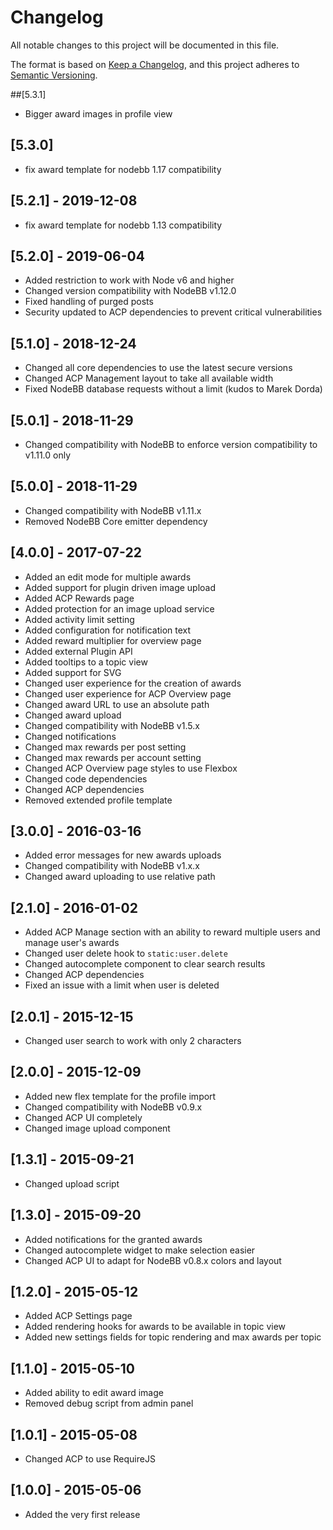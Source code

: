 # Changelog

All notable changes to this project will be documented in this file.

The format is based on [Keep a Changelog](https://keepachangelog.com/en/1.0.0/),
and this project adheres to [Semantic Versioning](https://semver.org/spec/v2.0.0.html).

##[5.3.1]
- Bigger award images in profile view

## [5.3.0]
- fix award template for nodebb 1.17 compatibility

## [5.2.1] - 2019-12-08
- fix award template for nodebb 1.13 compatibility

## [5.2.0] - 2019-06-04

- Added restriction to work with Node v6 and higher
- Changed version compatibility with NodeBB v1.12.0
- Fixed handling of purged posts
- Security updated to ACP dependencies to prevent critical vulnerabilities 

## [5.1.0] - 2018-12-24

- Changed all core dependencies to use the latest secure versions
- Changed ACP Management layout to take all available width
- Fixed NodeBB database requests without a limit (kudos to Marek Dorda) 

## [5.0.1] - 2018-11-29

- Changed compatibility with NodeBB to enforce version compatibility to v1.11.0 only

## [5.0.0] - 2018-11-29

- Changed compatibility with NodeBB v1.11.x
- Removed NodeBB Core emitter dependency

## [4.0.0] - 2017-07-22

- Added an edit mode for multiple awards
- Added support for plugin driven image upload
- Added ACP Rewards page
- Added protection for an image upload service
- Added activity limit setting
- Added configuration for notification text
- Added reward multiplier for overview page
- Added external Plugin API
- Added tooltips to a topic view
- Added support for SVG
- Changed user experience for the creation of awards
- Changed user experience for ACP Overview page
- Changed award URL to use an absolute path
- Changed award upload
- Changed compatibility with NodeBB v1.5.x
- Changed notifications
- Changed max rewards per post setting
- Changed max rewards per account setting
- Changed ACP Overview page styles to use Flexbox
- Changed code dependencies
- Changed ACP dependencies
- Removed extended profile template

## [3.0.0] - 2016-03-16

- Added error messages for new awards uploads
- Changed compatibility with NodeBB v1.x.x
- Changed award uploading to use relative path

## [2.1.0] - 2016-01-02

- Added ACP Manage section with an ability to reward multiple users and manage user's awards
- Changed user delete hook to `static:user.delete`
- Changed autocomplete component to clear search results
- Changed ACP dependencies
- Fixed an issue with a limit when user is deleted

## [2.0.1] - 2015-12-15

- Changed user search to work with only 2 characters

## [2.0.0] - 2015-12-09

- Added new flex template for the profile import
- Changed compatibility with NodeBB v0.9.x
- Changed ACP UI completely
- Changed image upload component

## [1.3.1] - 2015-09-21

- Changed upload script

## [1.3.0] - 2015-09-20

- Added notifications for the granted awards
- Changed autocomplete widget to make selection easier
- Changed ACP UI to adapt for NodeBB v0.8.x colors and layout

## [1.2.0] - 2015-05-12

- Added ACP Settings page
- Added rendering hooks for awards to be available in topic view
- Added new settings fields for topic rendering and max awards per topic

## [1.1.0] - 2015-05-10

- Added ability to edit award image
- Removed debug script from admin panel

## [1.0.1] - 2015-05-08

- Changed ACP to use RequireJS

## [1.0.0] - 2015-05-06

- Added the very first release
